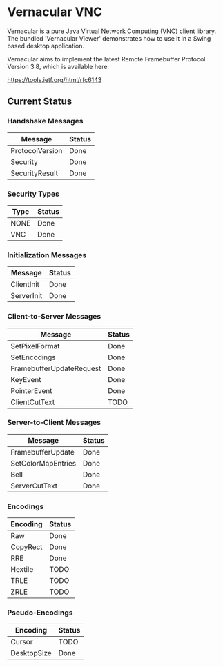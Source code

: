 # Vernacular VNC

Vernacular is a pure Java Virtual Network Computing (VNC) client library. The bundled 'Vernacular Viewer' demonstrates how to use it in a Swing based desktop application.

Vernacular aims to implement the latest Remote Framebuffer Protocol Version 3.8, which is available here:

https://tools.ietf.org/html/rfc6143

## Current Status

### Handshake Messages

| Message         | Status |
|-----------------|--------|
| ProtocolVersion | Done   |
| Security        | Done   |
| SecurityResult  | Done   |

### Security Types

| Type | Status |
|------|--------|
| NONE | Done   |
| VNC  | Done   |

### Initialization Messages

| Message    | Status |
|------------|--------|
| ClientInit | Done   |
| ServerInit | Done   |

### Client-to-Server Messages

| Message                  | Status |
|--------------------------|--------|
| SetPixelFormat           | Done   |
| SetEncodings             | Done   |
| FramebufferUpdateRequest | Done   |
| KeyEvent                 | Done   |
| PointerEvent             | Done   |
| ClientCutText            | TODO   |

### Server-to-Client Messages

| Message                  | Status |
|--------------------------|--------|
| FramebufferUpdate        | Done   |
| SetColorMapEntries       | Done   |
| Bell                     | Done   |
| ServerCutText            | Done   |

### Encodings

| Encoding | Status |
|----------|--------|
| Raw      | Done   |
| CopyRect | Done   |
| RRE      | Done   |
| Hextile  | TODO   |
| TRLE     | TODO   |
| ZRLE     | TODO   |

### Pseudo-Encodings

| Encoding    | Status |
|-------------|--------|
| Cursor      | TODO   |
| DesktopSize | Done   |

